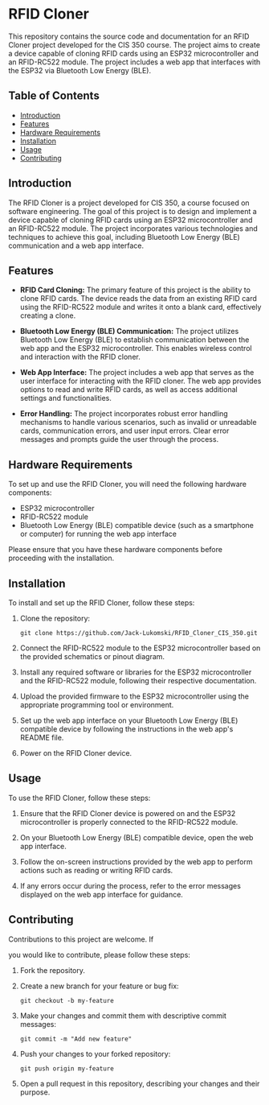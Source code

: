 # RFID Cloner

This repository contains the source code and documentation for an RFID Cloner project developed for the CIS 350 course. The project aims to create a device capable of cloning RFID cards using an ESP32 microcontroller and an RFID-RC522 module. The project includes a web app that interfaces with the ESP32 via Bluetooth Low Energy (BLE).

## Table of Contents

- [Introduction](#introduction)
- [Features](#features)
- [Hardware Requirements](#hardware-requirements)
- [Installation](#installation)
- [Usage](#usage)
- [Contributing](#contributing)

## Introduction

The RFID Cloner is a project developed for CIS 350, a course focused on software engineering. The goal of this project is to design and implement a device capable of cloning RFID cards using an ESP32 microcontroller and an RFID-RC522 module. The project incorporates various technologies and techniques to achieve this goal, including Bluetooth Low Energy (BLE) communication and a web app interface.

## Features

- **RFID Card Cloning:** The primary feature of this project is the ability to clone RFID cards. The device reads the data from an existing RFID card using the RFID-RC522 module and writes it onto a blank card, effectively creating a clone.

- **Bluetooth Low Energy (BLE) Communication:** The project utilizes Bluetooth Low Energy (BLE) to establish communication between the web app and the ESP32 microcontroller. This enables wireless control and interaction with the RFID cloner.

- **Web App Interface:** The project includes a web app that serves as the user interface for interacting with the RFID cloner. The web app provides options to read and write RFID cards, as well as access additional settings and functionalities.

- **Error Handling:** The project incorporates robust error handling mechanisms to handle various scenarios, such as invalid or unreadable cards, communication errors, and user input errors. Clear error messages and prompts guide the user through the process.

## Hardware Requirements

To set up and use the RFID Cloner, you will need the following hardware components:

- ESP32 microcontroller
- RFID-RC522 module
- Bluetooth Low Energy (BLE) compatible device (such as a smartphone or computer) for running the web app interface

Please ensure that you have these hardware components before proceeding with the installation.

## Installation

To install and set up the RFID Cloner, follow these steps:

1. Clone the repository:

   ```shell
   git clone https://github.com/Jack-Lukomski/RFID_Cloner_CIS_350.git
   ```

2. Connect the RFID-RC522 module to the ESP32 microcontroller based on the provided schematics or pinout diagram.

3. Install any required software or libraries for the ESP32 microcontroller and the RFID-RC522 module, following their respective documentation.

4. Upload the provided firmware to the ESP32 microcontroller using the appropriate programming tool or environment.

5. Set up the web app interface on your Bluetooth Low Energy (BLE) compatible device by following the instructions in the web app's README file.

6. Power on the RFID Cloner device.

## Usage

To use the RFID Cloner, follow these steps:

1. Ensure that the RFID Cloner device is powered on and the ESP32 microcontroller is properly connected to the RFID-RC522 module.

2. On your Bluetooth Low Energy (BLE) compatible device, open the web app interface.

3. Follow the on-screen instructions provided by the web app to perform actions such as reading or writing RFID cards.

4. If any errors occur during the process, refer to the error messages displayed on the web app interface for guidance.

## Contributing

Contributions to this project are welcome. If

 you would like to contribute, please follow these steps:

1. Fork the repository.

2. Create a new branch for your feature or bug fix:

   ```shell
   git checkout -b my-feature
   ```

3. Make your changes and commit them with descriptive commit messages:

   ```shell
   git commit -m "Add new feature"
   ```

4. Push your changes to your forked repository:

   ```shell
   git push origin my-feature
   ```

5. Open a pull request in this repository, describing your changes and their purpose.
